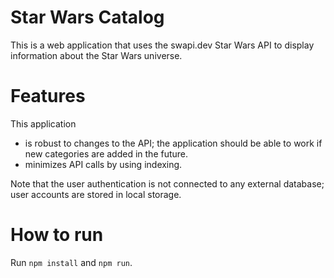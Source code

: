 # Star Wars Catalog

This is a web application that uses the swapi.dev Star Wars API to display information about the Star Wars universe.

# Features

This application

* is robust to changes to the API; the application should be able to work if new categories are added in the future.
* minimizes API calls by using indexing.

Note that the user authentication is not connected to any external database; user accounts are stored in local storage.

# How to run

Run `npm install` and `npm run`.
